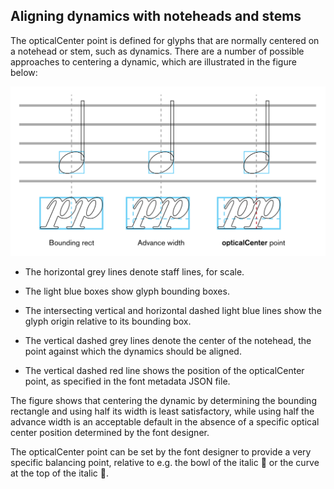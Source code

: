 Aligning dynamics with noteheads and stems
------------------------------------------

The opticalCenter point is defined for glyphs that are normally centered
on a notehead or stem, such as dynamics. There are a number of possible
approaches to centering a dynamic, which are illustrated in the figure
below:

![](../media/dynamic-center.svg)

-   The horizontal grey lines denote staff lines, for scale.

-   The light blue boxes show glyph bounding boxes.

-   The intersecting vertical and horizontal dashed light blue lines
    show the glyph origin relative to its bounding box.

-   The vertical dashed grey lines denote the center of the notehead,
    the point against which the dynamics should be aligned.

-   The vertical dashed red line shows the position of the opticalCenter
    point, as specified in the font metadata JSON file.

The figure shows that centering the dynamic by determining the bounding
rectangle and using half its width is least satisfactory, while using
half the advance width is an acceptable default in the absence of a
specific optical center position determined by the font designer.

The opticalCenter point can be set by the font designer to provide a
very specific balancing point, relative to e.g. the bowl of the italic <span class="bravura"></span>
or the curve at the top of the italic <span class="bravura"></span>.
